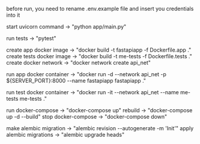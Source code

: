 before run, you need to rename .env.example file and insert you credentials into it

start uvicorn command       -> "python app/main.py"

run tests                   -> "pytest"


create app docker image     -> "docker build -t fastapiapp -f Dockerfile.app ."
create tests docker image   -> "docker build -t me-tests -f Dockerfile.tests ."
create docker network       -> "docker network create api_net"

run app docker container    -> "docker run -d --network api_net -p ${SERVER_PORT}:8000 --name fastapiapp fastapiapp ."

run test docker container   -> "docker run -it --network api_net --name me-tests me-tests ."

run docker-compose          -> "docker-compose up"
rebuild                     -> "docker-compose up -d --build"
stop docker-compose         -> "docker-compose down"

make alembic migration      -> "alembic revision --autogenerate -m 'Init'"
apply alembic migrations    -> "alembic upgrade heads"


